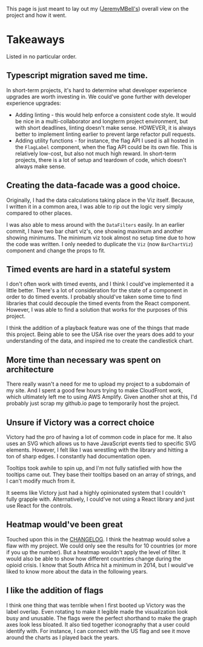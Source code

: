 This page is just meant to lay out my ([JeremyMBell's](https://github.com/JeremyMBell)) overall view on the project and how it went.

# Takeaways

Listed in no particular order.

## Typescript migration saved me time.

In short-term projects, it's hard to determine what developer experience upgrades are worth investing in. We could've gone further with developer experience upgrades:

- Adding linting - this would help enforce a consistent code style. It would be nice in a multi-collaborator and longterm project environment, but with short deadlines, linting doesn't make sense. HOWEVER, it is always better to implement linting earlier to prevent large refactor pull requests.
- Adding utility functions - for instance, the flag API I used is all hosted in the `FlagLabel` component, when the flag API could be its own file. This is relatively low-cost, but also not much high reward. In short-term projects, there is a lot of setup and teardown of code, which doesn't always make sense.

## Creating the data-facade was a good choice.

Originally, I had the data calculations taking place in the Viz itself. Because, I written it in a common area, I was able to rip out the logic very simply compared to other places.

I was also able to mess around with the `DataFilters` easily. In an earlier commit, I have two bar chart viz's, one showing maximum and another showing minimums. The minimum viz took almost no setup time due to how the code was written. I only needed to duplicate the `Viz` (now `BarChartViz`) component and change the props to fit.

## Timed events are hard in a stateful system

I don't often work with timed events, and I think I could've implemented it a little better. There's a lot of consideration for the state of a component in order to do timed events. I probably should've taken some time to find libraries that could decouple the timed events from the React component. However, I was able to find a solution that works for the purposes of this project.

I think the addition of a playback feature was one of the things that made this project. Being able to see the USA rise over the years does add to your understanding of the data, and inspired me to create the candlestick chart.

## More time than necessary was spent on architecture

There really wasn't a need for me to upload my project to a subdomain of my site. And I spent a good few hours trying to make CloudFront work, which ultimately left me to using AWS Amplify. Given another shot at this, I'd probably just scrap my github.io page to temporarily host the project.

## Unsure if Victory was a correct choice

Victory had the pro of having a lot of common code in place for me. It also uses an SVG which allows us to have JavaScript events tied to specific SVG elements. However, I felt like I was wrestling with the library and hitting a ton of sharp edges. I constantly had documentation open.

Tooltips took awhile to spin up, and I'm not fully satisfied with how the tooltips came out. They base their tooltips based on an array of strings, and I can't modify much from it.

It seems like Victory just had a highly opinionated system that I couldn't fully grapple with. Alternatively, I could've not using a React library and just use React for the controls.

## Heatmap would've been great

Touched upon this in the [CHANGELOG](./CHANGELOG.md). I think the heatmap would solve a flaw with my project. We could only see the results for 10 countries (or more if you up the number). But a heatmap wouldn't apply the level of filter. It would also be able to show how different countries change during the opioid crisis. I know that South Africa hit a minimum in 2014, but I would've liked to know more about the data in the following years.

## I like the addition of flags

I think one thing that was terrible when I first booted up Victory was the label overlap. Even rotating to make it legible made the visualization look busy and unusable. The flags were the perfect shorthand to make the graph axes look less bloated. It also tied together iconography that a user could identify with. For instance, I can connect with the US flag and see it move around the charts as I played back the years.
